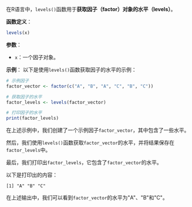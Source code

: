 在R语言中，`levels()`函数用于**获取因子（factor）对象的水平（levels）**。

**函数定义**：
```R
levels(x)
```

**参数**：
- `x`：一个因子对象。

**示例**：
以下是使用`levels()`函数获取因子的水平的示例：

```R
# 示例因子
factor_vector <- factor(c("A", "B", "A", "C", "B", "C"))

# 获取因子的水平
factor_levels <- levels(factor_vector)

# 打印因子的水平
print(factor_levels)
```

在上述示例中，我们创建了一个示例因子`factor_vector`，其中包含了一些水平。

然后，我们使用`levels()`函数获取`factor_vector`的水平，并将结果保存在`factor_levels`中。

最后，我们打印出`factor_levels`，它包含了`factor_vector`的水平。

以下是打印出的内容：

```
[1] "A" "B" "C"
```

在上述输出中，我们可以看到`factor_vector`的水平为"A"、"B"和"C"。